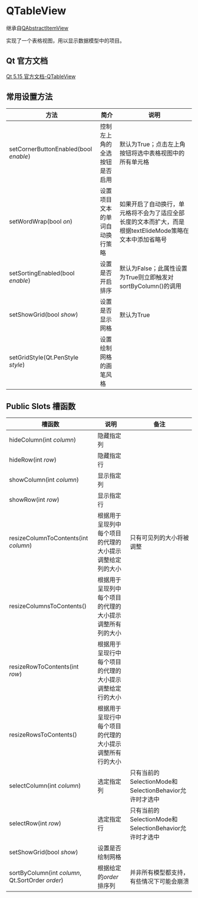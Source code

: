 # QTableView

继承自[QAbstractItemView](../46-QAbstractItemView/00-QAbstractItemView-项目视图的抽象基类.md)

实现了一个表格视图，用以显示数据模型中的项目。

## Qt 官方文档

[Qt 5.15 官方文档-QTableView](https://doc.qt.io/qt-5.15/qtableview.html)



## 常用设置方法

| 方法                                  | 简介                           | 说明                                                         |
| ------------------------------------- | ------------------------------ | ------------------------------------------------------------ |
| setCornerButtonEnabled(bool *enable*) | 控制左上角的全选按钮是否启用   | 默认为True；点击左上角按钮将选中表格视图中的所有单元格       |
| setWordWrap(bool *on*)                | 设置项目文本的单词自动换行策略 | 如果开启了自动换行，单元格将不会为了适应全部长度的文本而扩大，而是根据textElideMode策略在文本中添加省略号 |
| setSortingEnabled(bool *enable*)      | 设置是否开启排序               | 默认为False；此属性设置为True则立即触发对sortByColumn()的调用 |
| setShowGrid(bool *show*)              | 设置是否显示网格               | 默认为True                                                   |
| setGridStyle(Qt.PenStyle *style*)     | 设置绘制网格的画笔风格         |                                                              |



## Public Slots 槽函数

| 槽函数                                           | 说明                                                     | 备注                                                   |
| ------------------------------------------------ | -------------------------------------------------------- | ------------------------------------------------------ |
| hideColumn(int *column*)                         | 隐藏指定列                                               |                                                        |
| hideRow(int *row*)                               | 隐藏指定行                                               |                                                        |
| showColumn(int *column*)                         | 显示指定列                                               |                                                        |
| showRow(int *row*)                               | 显示指定行                                               |                                                        |
| resizeColumnToContents(int *column*)             | 根据用于呈现列中每个项目的代理的大小提示调整给定列的大小 | 只有可见列的大小将被调整                               |
| resizeColumnsToContents()                        | 根据用于呈现列中每个项目的代理的大小提示调整所有列的大小 |                                                        |
| resizeRowToContents(int *row*)                   | 根据用于呈现行中每个项目的代理的大小提示调整给定行的大小 |                                                        |
| resizeRowsToContents()                           | 根据用于呈现行中每个项目的代理的大小提示调整所有行的大小 |                                                        |
| selectColumn(int *column*)                       | 选定指定列                                               | 只有当前的SelectionMode和SelectionBehavior允许时才选中 |
| selectRow(int *row*)                             | 选定指定行                                               | 只有当前的SelectionMode和SelectionBehavior允许时才选中 |
| setShowGrid(bool *show*)                         | 设置是否绘制网格                                         |                                                        |
| sortByColumn(int *column*, Qt.SortOrder *order*) | 根据给定的*order*排序列                                  | 并非所有模型都支持，有些情况下可能会崩溃               |

